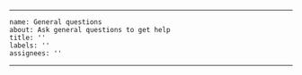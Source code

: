______________________________________________________________________
```
name: General questions
about: Ask general questions to get help
title: ''
labels: ''
assignees: ''
```
______________________________________________________________________
